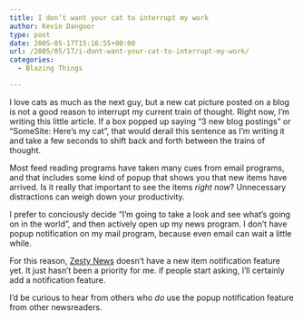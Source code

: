 ```yaml
---
title: I don’t want your cat to interrupt my work
author: Kevin Dangoor
type: post
date: 2005-05-17T15:16:55+00:00
url: /2005/05/17/i-dont-want-your-cat-to-interrupt-my-work/
categories:
  - Blazing Things

---
```

I love cats as much as the next guy, but a new cat picture posted on a blog is not a good reason to interrupt my current train of thought. Right now, I&#8217;m writing this little article. If a box popped up saying &#8220;3 new blog postings&#8221; or &#8220;SomeSite: Here&#8217;s my cat&#8221;, that would derail this sentence as I&#8217;m writing it and take a few seconds to shift back and forth between the trains of thought.

Most feed reading programs have taken many cues from email programs, and that includes some kind of popup that shows you that new items have arrived. Is it really that important to see the items _right now_? Unnecessary distractions can weigh down your productivity.

I prefer to conciously decide &#8220;I&#8217;m going to take a look and see what&#8217;s going on in the world&#8221;, and then actively open up my news program. I don&#8217;t have popup notification on my mail program, because even email can wait a little while.

For this reason, [Zesty News][1] doesn&#8217;t have a new item notification feature yet. It just hasn&#8217;t been a priority for me. if people start asking, I&#8217;ll certainly add a notification feature.

I&#8217;d be curious to hear from others who _do_ use the popup notification feature from other newsreaders.

 [1]: http://www.zestynews.com